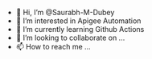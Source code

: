 - 👋 Hi, I’m @Saurabh-M-Dubey
- 👀 I’m interested in Apigee Automation
- 🌱 I’m currently learning Github Actions
- 💞️ I’m looking to collaborate on ...
- 📫 How to reach me ...

<!---
Saurabh-M-Dubey/Saurabh-M-Dubey is a ✨ special ✨ repository because its `README.md` (this file) appears on your GitHub profile.
You can click the Preview link to take a look at your changes.
--->
